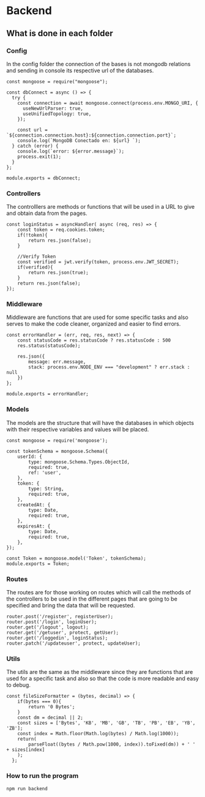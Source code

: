 # Backend

## What is done in each folder

### Config
In the config folder the connection of the bases is not mongodb relations and sending in console its respective url of the databases.

```
const mongoose = require("mongoose");

const dbConnect = async () => {
  try {
    const connection = await mongoose.connect(process.env.MONGO_URI, {
      useNewUrlParser: true,
      useUnifiedTopology: true,
    });

    const url = `${connection.connection.host}:${connection.connection.port}`;
    console.log(`MongoDB Conectado en: ${url} `);
  } catch (error) {
    console.log(`error: ${error.message}`);
    process.exit(1);
  }
};

module.exports = dbConnect;
```

### Controllers
The controlllers are methods or functions that will be used in a URL to give and obtain data from the pages.

```
const loginStatus = asyncHandler( async (req, res) => {
    const token = req.cookies.token;
    if(!token){
        return res.json(false);
    }

    //Verify Token
    const verified = jwt.verify(token, process.env.JWT_SECRET);
    if(verified){
        return res.json(true);
    }
    return res.json(false);
});
```

### Middleware
Middleware are functions that are used for some specific tasks and also serves to make the code cleaner, organized and easier to find errors.

```
const errorHandler = (err, req, res, next) => {
    const statusCode = res.statusCode ? res.statusCode : 500
    res.status(statusCode);

    res.json({
        message: err.message,
        stack: process.env.NODE_ENV === "development" ? err.stack : null
    })
};

module.exports = errorHandler;
```

### Models
The models are the structure that will have the databases in which objects with their respective variables and values will be placed.

```
const mongoose = require('mongoose');

const tokenSchema = mongoose.Schema({
    userId: {
        type: mongoose.Schema.Types.ObjectId,
        required: true,
        ref: 'user',
    },
    token: {
        type: String,
        required: true,
    },
    createdAt: {
        type: Date,
        required: true,
    },
    expiresAt: {
        type: Date,
        required: true,
    },
});

const Token = mongoose.model('Token', tokenSchema);
module.exports = Token;
```

### Routes
The routes are for those working on routes which will call the methods of the controllers to be used in the different pages that are going to be specified and bring the data that will be requested.

```
router.post('/register', registerUser);
router.post('/login', loginUser);
router.get('/logout', logout);
router.get('/getuser', protect, getUser);
router.get('/loggedin', loginStatus);
router.patch('/updateuser', protect, updateUser);
```

### Utils
The utils are the same as the middleware since they are functions that are used for a specific task and also so that the code is more readable and easy to debug.

```
const fileSizeFormatter = (bytes, decimal) => {
    if(bytes === 0){
        return '0 Bytes';
    }
    const dm = decimal || 2;
    const sizes = ['Bytes', 'KB', 'MB', 'GB', 'TB', 'PB', 'EB', 'YB', 'ZB'];
    const index = Math.floor(Math.log(bytes) / Math.log(1000));
    return(
        parseFloat((bytes / Math.pow(1000, index)).toFixed(dm)) + ' ' + sizes[index]
    );
  };
```

### How to run the program

```
npm run backend
```